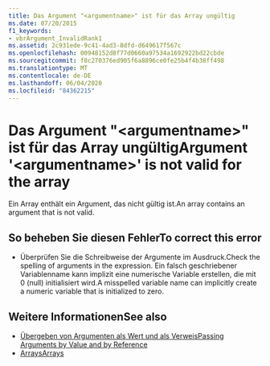 ```yaml
---
title: Das Argument "<argumentname>" ist für das Array ungültig
ms.date: 07/20/2015
f1_keywords:
- vbrArgument_InvalidRank1
ms.assetid: 2c931ede-9c41-4ad3-8dfd-d649617f567c
ms.openlocfilehash: 00948152d8f77d0660a97534a1692922bd22cbde
ms.sourcegitcommit: f8c270376ed905f6a8896ce0fe25b4f4b38ff498
ms.translationtype: MT
ms.contentlocale: de-DE
ms.lasthandoff: 06/04/2020
ms.locfileid: "84362215"
---
```

# <a name="argument-argumentname-is-not-valid-for-the-array"></a><span data-ttu-id="6ef9e-102">Das Argument "\<argumentname>" ist für das Array ungültig</span><span class="sxs-lookup"><span data-stu-id="6ef9e-102">Argument '\<argumentname>' is not valid for the array</span></span>
<span data-ttu-id="6ef9e-103">Ein Array enthält ein Argument, das nicht gültig ist.</span><span class="sxs-lookup"><span data-stu-id="6ef9e-103">An array contains an argument that is not valid.</span></span>  
  
## <a name="to-correct-this-error"></a><span data-ttu-id="6ef9e-104">So beheben Sie diesen Fehler</span><span class="sxs-lookup"><span data-stu-id="6ef9e-104">To correct this error</span></span>  
  
- <span data-ttu-id="6ef9e-105">Überprüfen Sie die Schreibweise der Argumente im Ausdruck.</span><span class="sxs-lookup"><span data-stu-id="6ef9e-105">Check the spelling of arguments in the expression.</span></span> <span data-ttu-id="6ef9e-106">Ein falsch geschriebener Variablenname kann implizit eine numerische Variable erstellen, die mit 0 (null) initialisiert wird.</span><span class="sxs-lookup"><span data-stu-id="6ef9e-106">A misspelled variable name can implicitly create a numeric variable that is initialized to zero.</span></span>  
  
## <a name="see-also"></a><span data-ttu-id="6ef9e-107">Weitere Informationen</span><span class="sxs-lookup"><span data-stu-id="6ef9e-107">See also</span></span>

- [<span data-ttu-id="6ef9e-108">Übergeben von Argumenten als Wert und als Verweis</span><span class="sxs-lookup"><span data-stu-id="6ef9e-108">Passing Arguments by Value and by Reference</span></span>](../programming-guide/language-features/procedures/passing-arguments-by-value-and-by-reference.md)
- [<span data-ttu-id="6ef9e-109">Arrays</span><span class="sxs-lookup"><span data-stu-id="6ef9e-109">Arrays</span></span>](../programming-guide/language-features/arrays/index.md)

